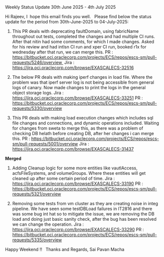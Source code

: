 
Weekly Status Update   30th June 2025 - 4th July 2025

Hi Rajeev,
I  hope this email finds you well.
 
Please find below the status update for the period from 30th-June-2025 to 04-July-2025: 
  
1. This PR deals with deprecating faultDomain, using fabricName throughout out tests, completed the changes and had multiple CI runs. After that nitin had some comments, for which I made changes. Asked for his review and had intlsn CI run and xper CI run, booked r1x for wednesday after that run, we can merge this.
   PR : https://bitbucket.oci.oraclecorp.com/projects/ECS/repos/escs-sm/pull-requests/5246/overview 
   Jira : https://jira.oci.oraclecorp.com/browse/EXASCALECS-32516  
   
2. The below PR deals with making iperf changes in load file. Where the problem was that iperf server log is not being accessible from general logs of canary. Now made changes to print the logs in the general object storage logs.
   Jira : https://jira.oci.oraclecorp.com/browse/EXASCALECS-33251
   PR : https://bitbucket.oci.oraclecorp.com/projects/ECS/repos/escs-sm/pull-requests/5330/overview
   
3. This PR deals with making load execution changes which includes sql file changes and connections, and dynamic operations included. Waiting for changes from sweta to merge this, as there was a problem of checking DB helath before creating DB, after her changes i can merge this.
   PR : https://bitbucket.oci.oraclecorp.com/projects/ECS/repos/escs-sm/pull-requests/5001/overview
   Jira : https://jira.oci.oraclecorp.com/browse/EXASCALECS-31437

**Merged**
1. Adding Cleanup logic for some more entities like vautlAccess, acfsFileSystems, and volumeGroups. Where these entities will get cleaned up after some certain period of time.
   Jira : https://jira.oci.oraclecorp.com/browse/EXASCALECS-33190
   PR : https://bitbucket.oci.oraclecorp.com/projects/ECS/repos/escs-sm/pull-requests/5321/overview
   
2. Removing some tests from vm cluster as they are creating noise in integ pipeline. We have seen some testDBLoad failures in IT2816 and there was some bug int hat so to mitigate the issue, we are removing the DB load and doing just basic sanity check, after the bug has been resolved we can change the operation.
   Jira : https://jira.oci.oraclecorp.com/browse/EXASCALECS-33290
   PR : https://bitbucket.oci.oraclecorp.com/projects/ECS/repos/escs-sm/pull-requests/5335/overview
   
   
Happy Weekend !!
 
Thanks and Regards,
Sai Pavan Macha
